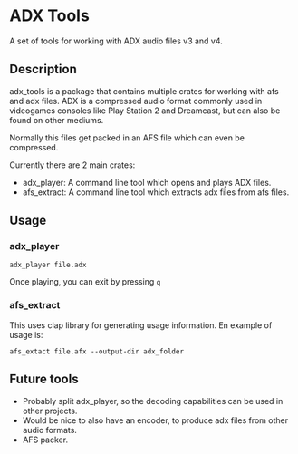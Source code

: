 # ADX Tools

A set of tools for working with ADX audio files v3 and v4. 

## Description

adx_tools is a package that contains multiple crates for working with afs and adx files. ADX is a compressed audio format commonly used in videogames consoles like Play Station 2 and Dreamcast, but can also be found on other mediums.

Normally this files get packed in an AFS file which can even be compressed.

Currently there are 2 main crates:

* adx_player: A command line tool which opens and plays ADX files.
* afs_extract: A command line tool which extracts adx files from afs files.
 

## Usage

### adx_player

`adx_player file.adx`

Once playing, you can exit by pressing `q`

### afs_extract

This uses clap library for generating usage information. En example of usage is:

```
afs_extact file.afx --output-dir adx_folder
```

## Future tools

* Probably split adx_player, so the decoding capabilities can be used in other projects.
* Would be nice to also have an encoder, to produce adx files from other audio formats.
* AFS packer.
